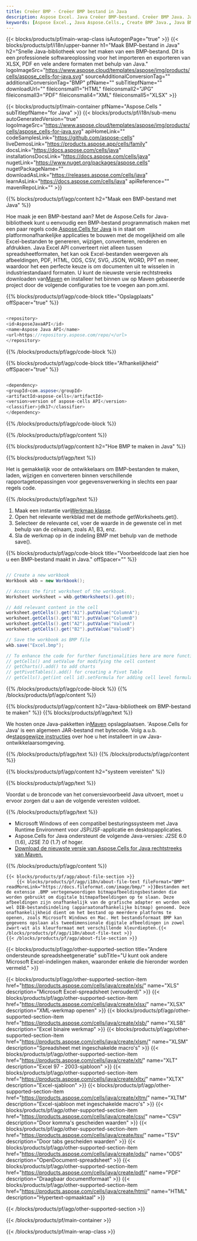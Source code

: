 ```yaml
---
title: Creëer BMP - Creëer BMP bestand in Java
description: Aspose Excel. Java Creëer BMP-bestand. Creëer BMP Java. Java BMP Maker. Maak BMP in Java. Genereer BMP-bestand met Java.
keywords: [Aspose Excel., Java Aspose.Cells., Create BMP Java., Java BMP Creater., Create BMP file in Java., Generate BMP file in Java]
---
```

{{< blocks/products/pf/main-wrap-class isAutogenPage="true" >}}
{{< blocks/products/pf/i18n/upper-banner h1="Maak BMP-bestand in Java" h2="Snelle Java-bibliotheek voor het maken van een BMP-bestand. Dit is een professionele softwareoplossing voor het importeren en exporteren van XLSX, PDF en vele andere formaten met behulp van Java." logoImageSrc="https://www.aspose.cloud/templates/aspose/img/products/cells/aspose_cells-for-java.svg" sourceAdditionalConversionTag="" additionalConversionTag="BMP" pfName="" subTitlepfName="" downloadUrl="" fileiconsmall1="HTML" fileiconsmall2="JPG" fileiconsmall3="PDF" fileiconsmall4="XML" fileiconsmall5="XLSX" >}}

{{< blocks/products/pf/main-container pfName="Aspose.Cells " subTitlepfName="for Java" >}}
{{< blocks/products/pf/i18n/sub-menu autoGeneratedVersion="true" logoImageSrc="https://www.aspose.cloud/templates/aspose/img/products/cells/aspose_cells-for-java.svg" apiHomeLink="" codeSamplesLink="https://github.com/aspose-cells" liveDemosLink="https://products.aspose.app/cells/family" docsLink="https://docs.aspose.com/cells/java" installationsDocsLink="https://docs.aspose.com/cells/java" nugetLink="https://www.nuget.org/packages/aspose.cells" nugetPackageName="" downloadAsLink="https://releases.aspose.com/cells/java" learnAsLink="https://docs.aspose.com/cells/java" apiReference="" mavenRepoLink="" >}}

{{% blocks/products/pf/agp/content h2="Maak een BMP-bestand met Java" %}}

 Hoe maak je een BMP-bestand aan? Met de Aspose.Cells for Java-bibliotheek kunt u eenvoudig een BMP-bestand programmatisch maken met een paar regels code.[Aspose.Cells for Java](https://products.aspose.com/cells/java) is in staat om platformonafhankelijke applicaties te bouwen met de mogelijkheid om alle Excel-bestanden te genereren, wijzigen, converteren, renderen en afdrukken. Java Excel API converteert niet alleen tussen spreadsheetformaten, het kan ook Excel-bestanden weergeven als afbeeldingen, PDF, HTML, ODS, CSV, SVG, JSON, WORD, PPT en meer, waardoor het een perfecte keuze is om documenten uit te wisselen in industriestandaard formaten. U kunt de nieuwste versie rechtstreeks downloaden van[Maven](https://repository.aspose.com/webapp/#/artifacts/browse/tree/General/repo/com/aspose/aspose-cells) en installeer het binnen uw op Maven gebaseerde project door de volgende configuraties toe te voegen aan pom.xml.

{{% blocks/products/pf/agp/code-block title="Opslagplaats" offSpacer="true" %}}

```cs

<repository>
<id>AsposeJavaAPI</id>
<name>Aspose Java API</name>
<url>https://repository.aspose.com/repo/</url>
</repository>

```

{{% /blocks/products/pf/agp/code-block %}}

{{% blocks/products/pf/agp/code-block title="Afhankelijkheid" offSpacer="true" %}}

```cs

<dependency>
<groupId>com.aspose</groupId>
<artifactId>aspose-cells</artifactId>
<version>version of aspose-cells API</version>
<classifier>jdk17</classifier>
</dependency>

```

{{% /blocks/products/pf/agp/code-block %}}

{{% /blocks/products/pf/agp/content %}}



{{% blocks/products/pf/agp/content h2="Hoe BMP te maken in Java" %}}

{{% blocks/products/pf/agp/text %}}

 Het is gemakkelijk voor de ontwikkelaars om BMP-bestanden te maken, laden, wijzigen en converteren binnen verschillende rapportagetoepassingen voor gegevensverwerking in slechts een paar regels code.

{{% /blocks/products/pf/agp/text %}}

1.  Maak een instantie van[Werkmap klasse](https://reference.aspose.com/cells/java/com.aspose.cells/Workbook).
1.  Open het relevante werkblad met de methode getWorksheets.get().
1.  Selecteer de relevante cel, voer de waarde in de gewenste cel in met behulp van de celnaam, zoals A1, B3, enz.
1.  Sla de werkmap op in de indeling BMP met behulp van de methode save().

{{% blocks/products/pf/agp/code-block title="Voorbeeldcode laat zien hoe u een BMP-bestand maakt in Java." offSpacer="" %}}

```cs

// Create a new workbook
Workbook wkb = new Workbook();

// Access the first worksheet of the workbook.
Worksheet worksheet = wkb.getWorksheets().get(0);

// Add relevant content in the cell
worksheet.getCells().get("A1").putValue("ColumnA");
worksheet.getCells().get("B1").putValue("ColumnB")
worksheet.getCells().get("A2").putValue("ValueA")
worksheet.getCells().get("B2").putValue("ValueB")

// Save the workbook as BMP file
wkb.save("Excel.bmp"); 

// To enhance the code for further functionalities here are more functions
// getCells() and setValue for modifying the cell content
// getCharts().add() to add charts
// getPivotTables().add() for creating a Pivot Table
// getCells().get(int cell id).setFormula for adding cell level formula

```

{{% /blocks/products/pf/agp/code-block %}}
{{% /blocks/products/pf/agp/content %}}

{{% blocks/products/pf/agp/content h2="Java-bibliotheek om BMP-bestand te maken" %}}
{{% blocks/products/pf/agp/text %}}

 We hosten onze Java-pakketten in[Maven](https://repository.aspose.com/webapp/#/artifacts/browse/tree/General/repo/com/aspose/aspose-cells) opslagplaatsen. 'Aspose.Cells for Java' is een algemeen JAR-bestand met bytecode. Volg a.u.b. de[stapsgewijze instructies](https://docs.aspose.com/cells/java/installation/) over hoe u het installeert in uw Java-ontwikkelaarsomgeving.

{{% /blocks/products/pf/agp/text %}}
{{% /blocks/products/pf/agp/content %}}

{{% blocks/products/pf/agp/content h2="systeem vereisten" %}}

{{% blocks/products/pf/agp/text %}}

Voordat u de broncode van het conversievoorbeeld Java uitvoert, moet u ervoor zorgen dat u aan de volgende vereisten voldoet.

{{% /blocks/products/pf/agp/text %}}

- Microsoft Windows of een compatibel besturingssysteem met Java Runtime Environment voor JSP/JSF-applicatie en desktopapplicaties.
- Aspose.Cells for Java ondersteunt de volgende Java-versies: J2SE 6.0 (1.6), J2SE 7.0 (1.7) of hoger.
- [Download de nieuwste versie van Aspose.Cells for Java rechtstreeks van Maven.](https://docs.aspose.com/cells/java/installation/) 

{{% /blocks/products/pf/agp/content %}}

<!-- aboutfile Starts -->
    {{< blocks/products/pf/agp/about-file-section >}}
        {{< blocks/products/pf/agp/i18n/about-file-text fileFormat="BMP" readMoreLink="https://docs.fileformat.com/image/bmp/" >}}Bestanden met de extensie .BMP vertegenwoordigen bitmapafbeeldingsbestanden die worden gebruikt om digitale bitmapafbeeldingen op te slaan. Deze afbeeldingen zijn onafhankelijk van de grafische adapter en worden ook wel DIB-bestandsindeling (apparaatonafhankelijke bitmap) genoemd. Deze onafhankelijkheid dient om het bestand op meerdere platforms te openen, zoals Microsoft Windows en Mac. Het bestandsformaat BMP kan gegevens opslaan als tweedimensionale digitale afbeeldingen in zowel zwart-wit als kleurformaat met verschillende kleurdiepten.{{< /blocks/products/pf/agp/i18n/about-file-text >}}
    {{< /blocks/products/pf/agp/about-file-section >}}
<!-- aboutfile Ends -->

{{< blocks/products/pf/agp/other-supported-section title="Andere ondersteunde spreadsheetgeneratie" subTitle="U kunt ook andere Microsoft Excel-indelingen maken, waaronder enkele die hieronder worden vermeld." >}}

{{< blocks/products/pf/agp/other-supported-section-item href="https://products.aspose.com/cells/java/create/xls/" name="XLS" description="Microsoft Excel-spreadsheet (verouderd)" >}} 
{{< blocks/products/pf/agp/other-supported-section-item href="https://products.aspose.com/cells/java/create/xlsx/" name="XLSX" description="XML-werkmap openen" >}} 
{{< blocks/products/pf/agp/other-supported-section-item href="https://products.aspose.com/cells/java/create/xlsb/" name="XLSB" description="Excel binaire werkmap" >}} 
{{< blocks/products/pf/agp/other-supported-section-item href="https://products.aspose.com/cells/java/create/xlsm/" name="XLSM" description="Spreadsheet met ingeschakelde macro\'s" >}} 
{{< blocks/products/pf/agp/other-supported-section-item href="https://products.aspose.com/cells/java/create/xlt/" name="XLT" description="Excel 97 - 2003-sjabloon" >}} 
{{< blocks/products/pf/agp/other-supported-section-item href="https://products.aspose.com/cells/java/create/xltx/" name="XLTX" description="Excel-sjabloon" >}} 
{{< blocks/products/pf/agp/other-supported-section-item href="https://products.aspose.com/cells/java/create/xltm/" name="XLTM" description="Excel-sjabloon met ingeschakelde macro\'s" >}} 
{{< blocks/products/pf/agp/other-supported-section-item href="https://products.aspose.com/cells/java/create/csv/" name="CSV" description="Door komma\'s gescheiden waarden" >}} 
{{< blocks/products/pf/agp/other-supported-section-item href="https://products.aspose.com/cells/java/create/tsv/" name="TSV" description="Door tabs gescheiden waarden" >}} 
{{< blocks/products/pf/agp/other-supported-section-item href="https://products.aspose.com/cells/java/create/ods/" name="ODS" description="OpenDocument-spreadsheet" >}}
{{< blocks/products/pf/agp/other-supported-section-item href="https://products.aspose.com/cells/java/create/pdf/" name="PDF" description="Draagbaar documentformaat" >}} 
{{< blocks/products/pf/agp/other-supported-section-item href="https://products.aspose.com/cells/java/create/html/" name="HTML" description="Hypertext-opmaaktaal" >}} 

{{< /blocks/products/pf/agp/other-supported-section >}}

{{< /blocks/products/pf/main-container >}}
    
{{< /blocks/products/pf/main-wrap-class >}}
